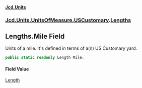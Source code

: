 #### [Jcd.Units](index.md 'index')
### [Jcd.Units.UnitsOfMeasure.USCustomary](Jcd.Units.UnitsOfMeasure.USCustomary.md 'Jcd.Units.UnitsOfMeasure.USCustomary').[Lengths](Jcd.Units.UnitsOfMeasure.USCustomary.Lengths.md 'Jcd.Units.UnitsOfMeasure.USCustomary.Lengths')

## Lengths.Mile Field

Units of a mile. It's defined in terms of a(n) US Customary yard.

```csharp
public static readonly Length Mile;
```

#### Field Value
[Length](Jcd.Units.UnitTypes.Length.md 'Jcd.Units.UnitTypes.Length')